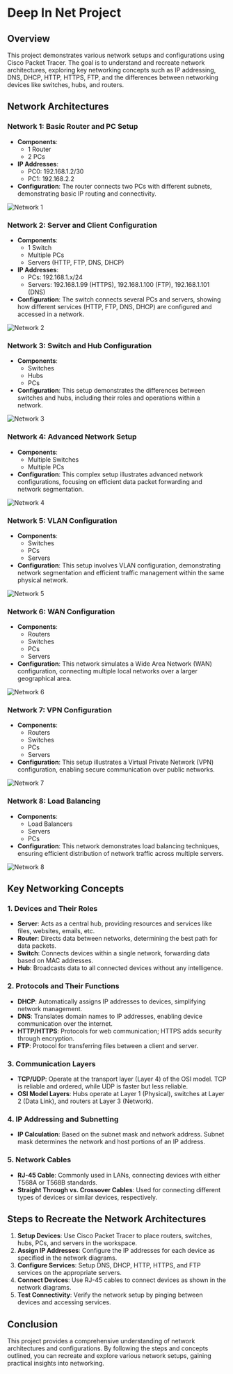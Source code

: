 # Deep In Net Project

## Overview

This project demonstrates various network setups and configurations using Cisco Packet Tracer. The goal is to understand and recreate network architectures, exploring key networking concepts such as IP addressing, DNS, DHCP, HTTP, HTTPS, FTP, and the differences between networking devices like switches, hubs, and routers.

## Network Architectures

### Network 1: Basic Router and PC Setup

- **Components**: 
  - 1 Router
  - 2 PCs
- **IP Addresses**:
  - PC0: 192.168.1.2/30
  - PC1: 192.168.2.2
- **Configuration**: The router connects two PCs with different subnets, demonstrating basic IP routing and connectivity.

![Network 1](images/ex01.png)

### Network 2: Server and Client Configuration

- **Components**: 
  - 1 Switch
  - Multiple PCs
  - Servers (HTTP, FTP, DNS, DHCP)
- **IP Addresses**: 
  - PCs: 192.168.1.x/24
  - Servers: 192.168.1.99 (HTTPS), 192.168.1.100 (FTP), 192.168.1.101 (DNS)
- **Configuration**: The switch connects several PCs and servers, showing how different services (HTTP, FTP, DNS, DHCP) are configured and accessed in a network.

![Network 2](images/ex02.png)

### Network 3: Switch and Hub Configuration

- **Components**: 
  - Switches
  - Hubs
  - PCs
- **Configuration**: This setup demonstrates the differences between switches and hubs, including their roles and operations within a network.

![Network 3](images/ex03.png)

### Network 4: Advanced Network Setup

- **Components**: 
  - Multiple Switches
  - Multiple PCs
- **Configuration**: This complex setup illustrates advanced network configurations, focusing on efficient data packet forwarding and network segmentation.

![Network 4](images/ex04.png)

### Network 5: VLAN Configuration

- **Components**: 
  - Switches
  - PCs
  - Servers
- **Configuration**: This setup involves VLAN configuration, demonstrating network segmentation and efficient traffic management within the same physical network.

![Network 5](images/ex05.png)

### Network 6: WAN Configuration

- **Components**: 
  - Routers
  - Switches
  - PCs
  - Servers
- **Configuration**: This network simulates a Wide Area Network (WAN) configuration, connecting multiple local networks over a larger geographical area.

![Network 6](images/ex06.png)

### Network 7: VPN Configuration

- **Components**: 
  - Routers
  - Switches
  - PCs
  - Servers
- **Configuration**: This setup illustrates a Virtual Private Network (VPN) configuration, enabling secure communication over public networks.

![Network 7](images/ex07.png)

### Network 8: Load Balancing

- **Components**: 
  - Load Balancers
  - Servers
  - PCs
- **Configuration**: This network demonstrates load balancing techniques, ensuring efficient distribution of network traffic across multiple servers.

![Network 8](images/ex08.png)

## Key Networking Concepts

### 1. Devices and Their Roles
- **Server**: Acts as a central hub, providing resources and services like files, websites, emails, etc.
- **Router**: Directs data between networks, determining the best path for data packets.
- **Switch**: Connects devices within a single network, forwarding data based on MAC addresses.
- **Hub**: Broadcasts data to all connected devices without any intelligence.

### 2. Protocols and Their Functions
- **DHCP**: Automatically assigns IP addresses to devices, simplifying network management.
- **DNS**: Translates domain names to IP addresses, enabling device communication over the internet.
- **HTTP/HTTPS**: Protocols for web communication; HTTPS adds security through encryption.
- **FTP**: Protocol for transferring files between a client and server.

### 3. Communication Layers
- **TCP/UDP**: Operate at the transport layer (Layer 4) of the OSI model. TCP is reliable and ordered, while UDP is faster but less reliable.
- **OSI Model Layers**: Hubs operate at Layer 1 (Physical), switches at Layer 2 (Data Link), and routers at Layer 3 (Network).

### 4. IP Addressing and Subnetting
- **IP Calculation**: Based on the subnet mask and network address. Subnet mask determines the network and host portions of an IP address.

### 5. Network Cables
- **RJ-45 Cable**: Commonly used in LANs, connecting devices with either T568A or T568B standards.
- **Straight Through vs. Crossover Cables**: Used for connecting different types of devices or similar devices, respectively.

## Steps to Recreate the Network Architectures

1. **Setup Devices**: Use Cisco Packet Tracer to place routers, switches, hubs, PCs, and servers in the workspace.
2. **Assign IP Addresses**: Configure the IP addresses for each device as specified in the network diagrams.
3. **Configure Services**: Setup DNS, DHCP, HTTP, HTTPS, and FTP services on the appropriate servers.
4. **Connect Devices**: Use RJ-45 cables to connect devices as shown in the network diagrams.
5. **Test Connectivity**: Verify the network setup by pinging between devices and accessing services.

## Conclusion

This project provides a comprehensive understanding of network architectures and configurations. By following the steps and concepts outlined, you can recreate and explore various network setups, gaining practical insights into networking.

